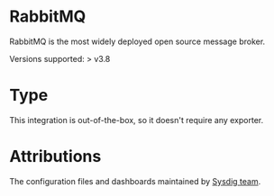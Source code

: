 # RabbitMQ
RabbitMQ is the most widely deployed open source message broker.

Versions supported: > v3.8

# Type
This integration is out-of-the-box, so it doesn't require any exporter.


# Attributions
The configuration files and dashboards maintained by [Sysdig team](https://sysdig.com/).